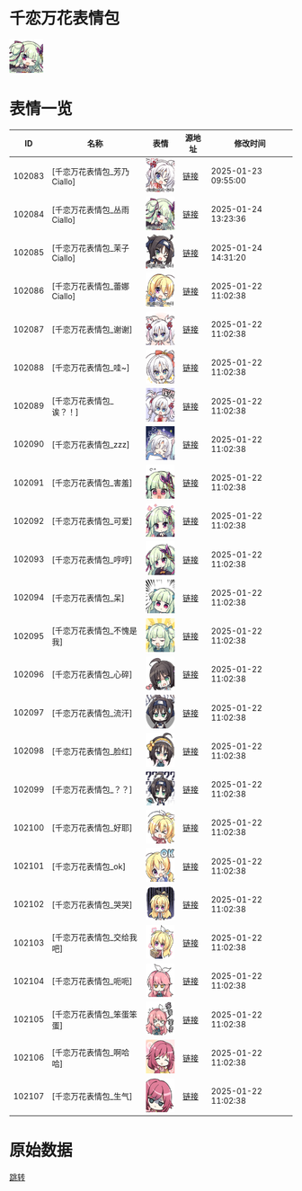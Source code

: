 # 千恋万花表情包

<img src="./cover.png" height="60" alt="cover" />

# 表情一览

|ID|名称|表情|源地址|修改时间|
|----|----|----|----|----|
|102083|[千恋万花表情包_芳乃Ciallo]|<img src="./pic/102083_%5B千恋万花表情包_芳乃Ciallo%5D.png" height="60" alt="芳乃Ciallo"/>|[链接](https://i0.hdslb.com/bfs/garb/cb30647b069b1cc6ac64947448a2ee233091b265.png)|2025-01-23 09:55:00|
|102084|[千恋万花表情包_丛雨Ciallo]|<img src="./pic/102084_%5B千恋万花表情包_丛雨Ciallo%5D.png" height="60" alt="丛雨Ciallo"/>|[链接](https://i0.hdslb.com/bfs/garb/item/eea9a26bbaf90be4736a2208aea26299e2ab73b4.png)|2025-01-24 13:23:36|
|102085|[千恋万花表情包_茉子Ciallo]|<img src="./pic/102085_%5B千恋万花表情包_茉子Ciallo%5D.png" height="60" alt="茉子Ciallo"/>|[链接](https://i0.hdslb.com/bfs/garb/item/62d026b0c7636835e92aabce899a1b3abbb8292c.png)|2025-01-24 14:31:20|
|102086|[千恋万花表情包_蕾娜Ciallo]|<img src="./pic/102086_%5B千恋万花表情包_蕾娜Ciallo%5D.png" height="60" alt="蕾娜Ciallo"/>|[链接](https://i0.hdslb.com/bfs/garb/ff1473e69b5d17954134da15c75f557c7ada5e32.png)|2025-01-22 11:02:38|
|102087|[千恋万花表情包_谢谢]|<img src="./pic/102087_%5B千恋万花表情包_谢谢%5D.png" height="60" alt="谢谢"/>|[链接](https://i0.hdslb.com/bfs/garb/7d92f364f94e0dbf0f8008114912ec2e0cb335a9.png)|2025-01-22 11:02:38|
|102088|[千恋万花表情包_哇~]|<img src="./pic/102088_%5B千恋万花表情包_哇~%5D.png" height="60" alt="哇~"/>|[链接](https://i0.hdslb.com/bfs/garb/ab6e5c95e8fa4115d4986c407929174db44249c0.png)|2025-01-22 11:02:38|
|102089|[千恋万花表情包_诶？！]|<img src="./pic/102089_%5B千恋万花表情包_诶？！%5D.png" height="60" alt="诶？！"/>|[链接](https://i0.hdslb.com/bfs/garb/0dcd8970d56c6e666aaba43170c138b437e85f27.png)|2025-01-22 11:02:38|
|102090|[千恋万花表情包_zzz]|<img src="./pic/102090_%5B千恋万花表情包_zzz%5D.png" height="60" alt="zzz"/>|[链接](https://i0.hdslb.com/bfs/garb/635aaeed91adaf5c551de3c3ad10d743479d3158.png)|2025-01-22 11:02:38|
|102091|[千恋万花表情包_害羞]|<img src="./pic/102091_%5B千恋万花表情包_害羞%5D.png" height="60" alt="害羞"/>|[链接](https://i0.hdslb.com/bfs/garb/afd96fc6f3245ccb1fbe0c95b528d354a510b674.png)|2025-01-22 11:02:38|
|102092|[千恋万花表情包_可爱]|<img src="./pic/102092_%5B千恋万花表情包_可爱%5D.png" height="60" alt="可爱"/>|[链接](https://i0.hdslb.com/bfs/garb/72841c024fe60f694527caa9c6854a4e9f01e810.png)|2025-01-22 11:02:38|
|102093|[千恋万花表情包_哼哼]|<img src="./pic/102093_%5B千恋万花表情包_哼哼%5D.png" height="60" alt="哼哼"/>|[链接](https://i0.hdslb.com/bfs/garb/cd3202427654e052f2fec1978c99d30dbb5a31b3.png)|2025-01-22 11:02:38|
|102094|[千恋万花表情包_呆]|<img src="./pic/102094_%5B千恋万花表情包_呆%5D.png" height="60" alt="呆"/>|[链接](https://i0.hdslb.com/bfs/garb/96574acd57a94f3e157643ef05d0547a03cdc1d3.png)|2025-01-22 11:02:38|
|102095|[千恋万花表情包_不愧是我]|<img src="./pic/102095_%5B千恋万花表情包_不愧是我%5D.png" height="60" alt="不愧是我"/>|[链接](https://i0.hdslb.com/bfs/garb/6fc2df6abc38e5c817cce04da5f51b5335d84714.png)|2025-01-22 11:02:38|
|102096|[千恋万花表情包_心碎]|<img src="./pic/102096_%5B千恋万花表情包_心碎%5D.png" height="60" alt="心碎"/>|[链接](https://i0.hdslb.com/bfs/garb/837310b05dcc754111aace7716b01af786c15f1f.png)|2025-01-22 11:02:38|
|102097|[千恋万花表情包_流汗]|<img src="./pic/102097_%5B千恋万花表情包_流汗%5D.png" height="60" alt="流汗"/>|[链接](https://i0.hdslb.com/bfs/garb/f846747874407267e3ad0a43f18fb1bd729460a4.png)|2025-01-22 11:02:38|
|102098|[千恋万花表情包_脸红]|<img src="./pic/102098_%5B千恋万花表情包_脸红%5D.png" height="60" alt="脸红"/>|[链接](https://i0.hdslb.com/bfs/garb/e0f11634feb413d7305c0e59d21a5f20ebcf2b1b.png)|2025-01-22 11:02:38|
|102099|[千恋万花表情包_？？]|<img src="./pic/102099_%5B千恋万花表情包_？？%5D.png" height="60" alt="？？"/>|[链接](https://i0.hdslb.com/bfs/garb/47bba29bc323baba6ed107f6cf126fcfd86451c8.png)|2025-01-22 11:02:38|
|102100|[千恋万花表情包_好耶]|<img src="./pic/102100_%5B千恋万花表情包_好耶%5D.png" height="60" alt="好耶"/>|[链接](https://i0.hdslb.com/bfs/garb/a40e90c8d81fbdfd98a86cc464e7672de304e932.png)|2025-01-22 11:02:38|
|102101|[千恋万花表情包_ok]|<img src="./pic/102101_%5B千恋万花表情包_ok%5D.png" height="60" alt="ok"/>|[链接](https://i0.hdslb.com/bfs/garb/0e522ddfe734c0ff4fd6583f89e5388f0e24bb9b.png)|2025-01-22 11:02:38|
|102102|[千恋万花表情包_哭哭]|<img src="./pic/102102_%5B千恋万花表情包_哭哭%5D.png" height="60" alt="哭哭"/>|[链接](https://i0.hdslb.com/bfs/garb/d28476b25b65877100544b0cf1ae7e8c179e1a31.png)|2025-01-22 11:02:38|
|102103|[千恋万花表情包_交给我吧]|<img src="./pic/102103_%5B千恋万花表情包_交给我吧%5D.png" height="60" alt="交给我吧"/>|[链接](https://i0.hdslb.com/bfs/garb/8814549f15667c09d1b7edff794fb264c09adcf2.png)|2025-01-22 11:02:38|
|102104|[千恋万花表情包_呃呃]|<img src="./pic/102104_%5B千恋万花表情包_呃呃%5D.png" height="60" alt="呃呃"/>|[链接](https://i0.hdslb.com/bfs/garb/dec62fc5c36f3912049ea7262a8de27bafd0746c.png)|2025-01-22 11:02:38|
|102105|[千恋万花表情包_笨蛋笨蛋]|<img src="./pic/102105_%5B千恋万花表情包_笨蛋笨蛋%5D.png" height="60" alt="笨蛋笨蛋"/>|[链接](https://i0.hdslb.com/bfs/garb/53aaa8a698bb9d925d607959749e274f40179a37.png)|2025-01-22 11:02:38|
|102106|[千恋万花表情包_啊哈哈]|<img src="./pic/102106_%5B千恋万花表情包_啊哈哈%5D.png" height="60" alt="啊哈哈"/>|[链接](https://i0.hdslb.com/bfs/garb/3821c740448f3e3046d057af2cd0cfa9b0ea59a4.png)|2025-01-22 11:02:38|
|102107|[千恋万花表情包_生气]|<img src="./pic/102107_%5B千恋万花表情包_生气%5D.png" height="60" alt="生气"/>|[链接](https://i0.hdslb.com/bfs/garb/5a93b5c58a519f84037fe8a1833a8eefd9c56131.png)|2025-01-22 11:02:38|

# 原始数据

[跳转](./raw.json)


